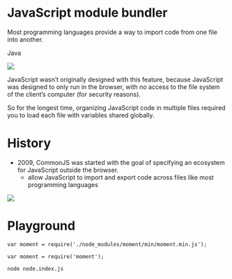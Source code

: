 # JavaScript module bundler

Most programming languages provide a way to import code from one file into another.

Java

![](https://3.bp.blogspot.com/-mzibMIk3d_c/VAVdswFbJmI/AAAAAAAAdbA/tESeKo7hTlo/s1600/6.jpg)

JavaScript wasn’t originally designed with this feature, because JavaScript was designed to only run in the browser, with no access to the file system of the client’s computer (for security reasons). 

So for the longest time, organizing JavaScript code in multiple files required you to load each file with variables shared globally. 


# History

- 2009, CommonJS was started with the goal of specifying an ecosystem for JavaScript outside the browser.
    - allow JavaScript to import and export code across files like most programming languages

![](https://cdn-images-1.medium.com/max/800/1*xeF1flp1zDLLJ4j7rDQ6-Q.png)

# Playground

`var moment = require('./node_modules/moment/min/moment.min.js');`

`var moment = require('moment');`

`node node.index.js`